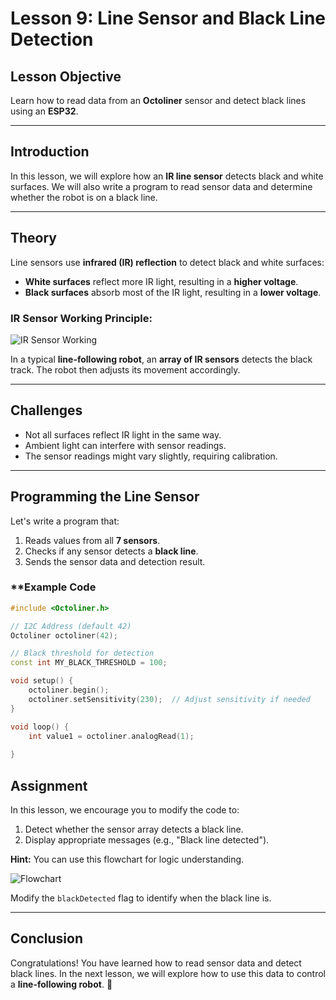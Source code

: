 

# **Lesson 9: Line Sensor and Black Line Detection**  

## **Lesson Objective**  
Learn how to read data from an **Octoliner** sensor and detect black lines using an **ESP32**.  

---

## **Introduction**  
In this lesson, we will explore how an **IR line sensor** detects black and white surfaces. We will also write a program to read sensor data and determine whether the robot is on a black line.  

---

## **Theory**  

Line sensors use **infrared (IR) reflection** to detect black and white surfaces:  

- **White surfaces** reflect more IR light, resulting in a **higher voltage**.  
- **Black surfaces** absorb most of the IR light, resulting in a **lower voltage**.  

### **IR Sensor Working Principle:**  
![IR Sensor Working](https://github.com/pranavk-2003/line-robot-curriculum/blob/main/images/module_6/IR's.png)  

In a typical **line-following robot**, an **array of IR sensors** detects the black track. The robot then adjusts its movement accordingly.  

---

## **Challenges**  
- Not all surfaces reflect IR light in the same way.  
- Ambient light can interfere with sensor readings.  
- The sensor readings might vary slightly, requiring calibration.  

---

## **Programming the Line Sensor**  

Let's write a program that:  
1. Reads values from all **7 sensors**.  
2. Checks if any sensor detects a **black line**.  
3. Sends the sensor data and detection result.  

### **Example Code 
```cpp
#include <Octoliner.h>

// I2C Address (default 42)
Octoliner octoliner(42);

// Black threshold for detection
const int MY_BLACK_THRESHOLD = 100;  

void setup() {
    octoliner.begin();
    octoliner.setSensitivity(230);  // Adjust sensitivity if needed
}

void loop() {
    int value1 = octoliner.analogRead(1);
    
}
```


## **Assignment**  
In this lesson, we encourage you to modify the code to:  
1. Detect whether the sensor array detects a black line.  
2. Display appropriate messages (e.g., "Black line detected").  

**Hint:** You can use this flowchart for logic understanding.

![Flowchart](https://github.com/pranavk-2003/line-robot-curriculum/blob/main/images/module_6/FC_module_6.png)  

Modify the `blackDetected` flag to identify when the black line is.  

---

## **Conclusion**  
Congratulations! You have learned how to read sensor data and detect black lines. In the next lesson, we will explore how to use this data to control a **line-following robot**. 🚀  
